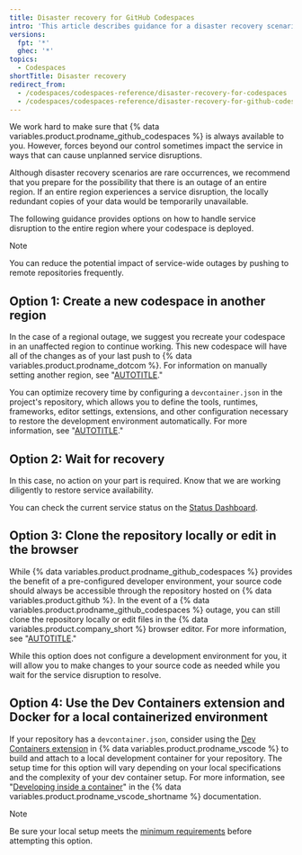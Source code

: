 ```yaml
---
title: Disaster recovery for GitHub Codespaces
intro: 'This article describes guidance for a disaster recovery scenario, when a whole region experiences an outage due to major natural disaster or widespread service interruption.'
versions:
  fpt: '*'
  ghec: '*'
topics:
  - Codespaces
shortTitle: Disaster recovery
redirect_from:
  - /codespaces/codespaces-reference/disaster-recovery-for-codespaces
  - /codespaces/codespaces-reference/disaster-recovery-for-github-codespaces
---
```


We work hard to make sure that {% data variables.product.prodname_github_codespaces %} is always available to you. However, forces beyond our control sometimes impact the service in ways that can cause unplanned service disruptions.

Although disaster recovery scenarios are rare occurrences, we recommend that you prepare for the possibility that there is an outage of an entire region. If an entire region experiences a service disruption, the locally redundant copies of your data would be temporarily unavailable.

The following guidance provides options on how to handle service disruption to the entire region where your codespace is deployed.

> [!NOTE]
> You can reduce the potential impact of service-wide outages by pushing to remote repositories frequently.

## Option 1: Create a new codespace in another region

In the case of a regional outage, we suggest you recreate your codespace in an unaffected region to continue working. This new codespace will have all of the changes as of your last push to {% data variables.product.prodname_dotcom %}. For information on manually setting another region, see "[AUTOTITLE](/codespaces/setting-your-user-preferences/setting-your-default-region-for-github-codespaces)."

You can optimize recovery time by configuring a `devcontainer.json` in the project's repository, which allows you to define the tools, runtimes, frameworks, editor settings, extensions, and other configuration necessary to restore the development environment automatically. For more information, see "[AUTOTITLE](/codespaces/setting-up-your-project-for-codespaces/adding-a-dev-container-configuration/introduction-to-dev-containers)."

## Option 2: Wait for recovery

In this case, no action on your part is required. Know that we are working diligently to restore service availability.

You can check the current service status on the [Status Dashboard](https://www.githubstatus.com/).

## Option 3: Clone the repository locally or edit in the browser

While {% data variables.product.prodname_github_codespaces %} provides the benefit of a pre-configured developer environment, your source code should always be accessible through the repository hosted on {% data variables.product.github %}. In the event of a {% data variables.product.prodname_github_codespaces %} outage, you can still clone the repository locally or edit files in the {% data variables.product.company_short %} browser editor. For more information, see "[AUTOTITLE](/repositories/working-with-files/managing-files/editing-files)."

While this option does not configure a development environment for you, it will allow you to make changes to your source code as needed while you wait for the service disruption to resolve.

## Option 4: Use the Dev Containers extension and Docker for a local containerized environment

If your repository has a `devcontainer.json`, consider using the [Dev Containers extension](https://marketplace.visualstudio.com/items?itemName=ms-vscode-remote.remote-containers) in {% data variables.product.prodname_vscode %} to build and attach to a local development container for your repository. The setup time for this option will vary depending on your local specifications and the complexity of your dev container setup. For more information, see "[Developing inside a container](https://code.visualstudio.com/docs/remote/containers#_quick-start-open-a-git-repository-or-github-pr-in-an-isolated-container-volume)" in the {% data variables.product.prodname_vscode_shortname %} documentation.

> [!NOTE]
> Be sure your local setup meets the [minimum requirements](https://code.visualstudio.com/docs/remote/containers#_system-requirements) before attempting this option.
